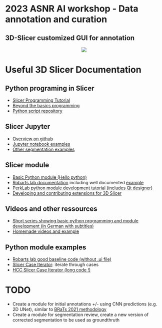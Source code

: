 # 2023 ASNR AI workshop - Data annotation and curation
## 3D-Slicer customized GUI for annotation

<p align="center">
  <img src="https://user-images.githubusercontent.com/48111184/145217094-d4f5716e-d110-4d1f-aa96-9cc9669aca35.jpg" />
</p>

# Useful 3D Slicer Documentation
## Python programing in Slicer
- [Slicer Programming Tutorial](https://spujol.github.io/SlicerProgrammingTutorial/)
- [Beyond the basics programming](https://www.slicer.org/w/img_auth.php/7/79/SlicerModulesProgrammingBeyondBasics.pdf)
- [Python script repository](https://slicer.readthedocs.io/en/latest/developer_guide/script_repository.html)

## Slicer Jupyter
- [Overview on github](https://github.com/Slicer/SlicerJupyter)
- [Jupyter notebook examples](https://github.com/Slicer/SlicerNotebooks)
- [Other segmentation examples](https://gist.github.com/lassoan)

## Slicer module 
- [Basic Python module (Hello python)](https://www.slicer.org/w/img_auth.php/c/c0/Slicer4_ProgrammingTutorial_Slicer4.5.pdf)
- [Robarts lab documentation](https://www.robarts.ca/computerassistedsurgery/create_your_own/index.html) including well documented [example](https://github.com/lgroves6/SlicerIGTDevelopment/blob/master/YourModuleName.py) 
- [PerkLab python module development tutorial (includes Qt designer)](https://www.slicer.org/wiki/Documentation/Nightly/Training#Tutorials_for_software_developers)
- [Developing and contributing extensions for 3D Slicer](https://docs.google.com/presentation/d/1JXIfs0rAM7DwZAho57Jqz14MRn2BIMrjB17Uj_7Yztc/edit#slide=id.g41f90baec_028)

## Videos and other ressources
- [Short series showing basic python programming and module development (in German with subtitles)](https://youtube.com/playlist?list=PLJWCUXz3GeAfmYLiFcKus_c0jcsMnVsgb)
- [Homemade videos and example](https://www.dropbox.com/sh/rukkctbdxa9ctra/AADr2e8T8X69Y1dAXxeNmBtba?dl=0)

## Python module examples
- [Robarts lab good baseline code (without .ui file)](https://github.com/lgroves6/SlicerIGTDevelopment/blob/master/YourModuleName.py)
- [Slicer Case Iterator](https://github.com/JoostJM/SlicerCaseIterator): iterate through cases 
- [HCC Slicer Case Iterator (long code !)](https://github.com/bsmarine/SlicerHCCMRICaseIterator)


# TODO
- Create a module for initial annotations +/- using CNN predictions (e.g. 2D UNet), similar to [BRaTs 2021 methodology](https://arxiv.org/abs/2107.02314)
- Create a module for segmentation review, create a new version of corrected segmentation to be used as groundthruth

